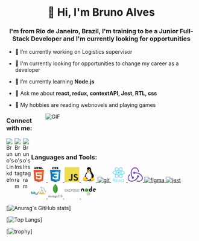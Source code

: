 <h1 align="center">👋 Hi, I'm Bruno Alves</h1>

<h3 align="center">I'm from Rio de Janeiro, Brazil, I'm training to be a Junior Full-Stack Developer and I'm currently looking for opportunities</h3>


- 🤔 I’m currently working on Logistics supervisor

- 🔭 I'm currently looking for opportunities to change my career as a developer

- 🌱 I’m currently learning **Node.js**
<!--
- 👨‍💻 Some of my projects are available at /)
-->
- 💬 Ask me about **react, redux, contextAPI, Jest, RTL, css**

- 👾 My hobbies are reading webnovels and playing games

<img align="right" alt="GIF" src="https://octocat-generator-assets.githubusercontent.com/my-octocat-1618282657877.png" width="400px" />
<h3 align="left">Connect with me:</h3>
<a href="https://www.linkedin.com/in/alvesbrunolog/">
  <img align="left" alt="Bruno's LinkdeIn" width="22px" src="https://cdn.jsdelivr.net/npm/simple-icons@v3/icons/linkedin.svg" />
</a>
<a href="https://www.instagram.com/brunospawnhell/">
  <img align="left" alt="Bruno's Instagram" width="22px" src="https://cdn.jsdelivr.net/npm/simple-icons@v3/icons/instagram.svg" />
</a>
<a href="https://www.facebook.com/bruno.spawnhell">
  <img align="left" alt="Bruno's Instagram" width="22px" src="https://cdn.jsdelivr.net/npm/simple-icons@v3/icons/facebook.svg" />
</a>

<br>

### Languages and Tools:

<p align="left"> 
<a href="https://www.w3.org/html/" target="_blank"> <img src="https://raw.githubusercontent.com/devicons/devicon/master/icons/html5/html5-original-wordmark.svg" alt="html5" width="40" height="40"/> </a><a href="https://www.w3schools.com/css/" target="_blank"> <img src="https://raw.githubusercontent.com/devicons/devicon/master/icons/css3/css3-original-wordmark.svg" alt="css3" width="40" height="40"/> </a> <a href="https://developer.mozilla.org/en-US/docs/Web/JavaScript" target="_blank"> <img src="https://raw.githubusercontent.com/devicons/devicon/master/icons/javascript/javascript-original.svg" alt="javascript" width="40" height="40"/> </a>  <a href="https://www.linux.org/" target="_blank"> <img src="https://raw.githubusercontent.com/devicons/devicon/master/icons/linux/linux-original.svg" alt="linux" width="40" height="40"/> </a><a href="https://git-scm.com/" target="_blank"> <img src="https://www.vectorlogo.zone/logos/git-scm/git-scm-icon.svg" alt="git" width="40" height="40"/> </a>
<a href="https://reactjs.org/" target="_blank"> <img src="https://raw.githubusercontent.com/devicons/devicon/master/icons/react/react-original-wordmark.svg" alt="react" width="40" height="40"/> </a> 
<a href="https://redux.js.org" target="_blank"> <img src="https://raw.githubusercontent.com/devicons/devicon/master/icons/redux/redux-original.svg" alt="redux" width="40" height="40"/> </a> <a href="https://www.figma.com/" target="_blank"> <img src="https://www.vectorlogo.zone/logos/figma/figma-icon.svg" alt="figma" width="40" height="40"/> </a> <a href="https://jestjs.io" target="_blank"> <img src="https://www.vectorlogo.zone/logos/jestjsio/jestjsio-icon.svg" alt="jest" width="40" height="40"/> </a> <a href="https://www.mysql.com/" target="_blank"> <img src="https://raw.githubusercontent.com/devicons/devicon/master/icons/mysql/mysql-original-wordmark.svg" alt="mysql" width="40" height="40"/> </a><a href="https://www.mongodb.com/" target="_blank"> <img src="https://raw.githubusercontent.com/devicons/devicon/master/icons/mongodb/mongodb-original-wordmark.svg" alt="mongodb" width="40" height="40"/> </a>  <a href="https://expressjs.com" target="_blank"> <img src="https://raw.githubusercontent.com/devicons/devicon/master/icons/express/express-original-wordmark.svg" alt="express" width="40" height="40"/> </a> <a href="https://nodejs.org" target="_blank"> <img src="https://raw.githubusercontent.com/devicons/devicon/master/icons/nodejs/nodejs-original-wordmark.svg" alt="nodejs" width="40" height="40"/> </a>


</p>


[![Anurag's GitHub stats](https://github-readme-stats.vercel.app/api?username=bruno-alves7&count_private=true&show_icons=true&theme=dracula)]

[![Top Langs](https://github-readme-stats.vercel.app/api/top-langs/?username=bruno-alves7&layout=compact&theme=dracula)]

[![trophy](https://github-profile-trophy.vercel.app/?username=bruno-alves7&theme=dracula)]
